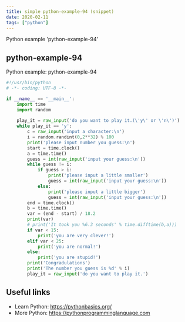 ```yaml
---
title: simple python-example-94 (snippet)
date: 2020-02-11
tags: ["python"]
---
```

Python example 'python-example-94'


## python-example-94

Python example: python-example-94

```python
#!/usr/bin/python
# -*- coding: UTF-8 -*-

if __name__ == '__main__':
    import time
    import random
    
    play_it = raw_input('do you want to play it.(\'y\' or \'n\')')
    while play_it == 'y':
        c = raw_input('input a character:\n')
        i = random.randint(0,2**32) % 100
        print('please input number you guess:\n')
        start = time.clock()
        a = time.time()
        guess = int(raw_input('input your guess:\n'))
        while guess != i:
            if guess > i:
                print('please input a little smaller')
                guess = int(raw_input('input your guess:\n'))
            else:
                print('please input a little bigger')
                guess = int(raw_input('input your guess:\n'))
        end = time.clock()
        b = time.time()
        var = (end - start) / 18.2
        print(var)
        # print('It took you %6.3 seconds' % time.difftime(b,a)))
        if var < 15:
            print('you are very clever!')
        elif var < 25:
            print('you are normal!')
        else:
            print('you are stupid!')
        print('Congradulations')
        print('The number you guess is %d' % i)
        play_it = raw_input('do you want to play it.')


```

## Useful links

- Learn Python: https://pythonbasics.org/
- More Python: https://pythonprogramminglanguage.com
